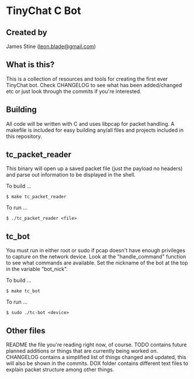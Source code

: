 TinyChat C Bot
==============
Created by
----------
James Stine (leon.blade@gmail.com)

What is this?
-------------
This is a collection of resources and tools for creating the first ever TinyChat bot.
Check CHANGELOG to see what has been added/changed etc or just look through the commits if you're interested.

Building
--------
All code will be written with C and uses libpcap for packet handling.
A makefile is included for easy building any/all files and projects included in this repository.

tc_packet_reader
----------------
This binary will open up a saved packet file (just the payload no headers) and parse out information to be displayed in the shell.

To build ...

	$ make tc_packet_reader

To run ...

	$ ./tc_packet_reader <file>
	
tc_bot
------
You must run in either root or sudo if pcap doesn't have enough privileges to capture on the network device.
Look at the "handle_command" function to see what commands are available.  Set the nickname of the bot at the top
in the variable "bot_nick".

To build ...

	$ make tc_bot
	
To run ...

	$ sudo ./tc-bot <device>

Other files
-----------
README the file you're reading right now, of course.
TODO contains future planned additions or things that are currently being worked on.
CHANGELOG contains a simplified list of things changed and updated, this will also be shown in the commits.
DOX folder contains different text files to explain packet structure among other things.
